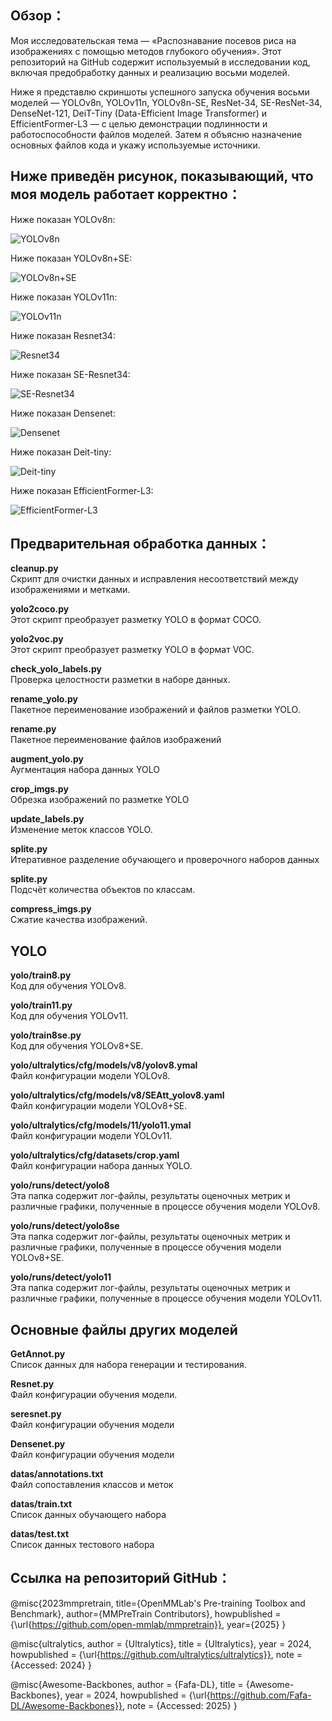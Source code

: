 ## Обзор：
Моя исследовательская тема — «Распознавание посевов риса на изображениях с помощью методов глубокого обучения». Этот репозиторий на GitHub содержит используемый в исследовании код, включая предобработку данных и реализацию восьми моделей.

Ниже я представлю скриншоты успешного запуска обучения восьми моделей — YOLOv8n, YOLOv11n, YOLOv8n-SE, ResNet-34, SE-ResNet-34, DenseNet-121, DeiT-Tiny (Data-Efficient Image Transformer) и EfficientFormer-L3 — с целью демонстрации подлинности и работоспособности файлов моделей. Затем я объясню назначение основных файлов кода и укажу используемые источники.

## Ниже приведён рисунок, показывающий, что моя модель работает корректно：

Ниже показан YOLOv8n:

![YOLOv8n](./run_results/yolov8.png)


Ниже показан YOLOv8n+SE:

![YOLOv8n+SE](./run_results/yolov8se.png)

Ниже показан YOLOv11n:

![YOLOv11n](./run_results/yolov11.png)

Ниже показан Resnet34:

![Resnet34](./run_results/resnet.png)

Ниже показан SE-Resnet34:

![SE-Resnet34](./run_results/seresnet.png)

Ниже показан Densenet:

![Densenet](./run_results/densenet.png)

Ниже показан Deit-tiny:

![Deit-tiny](./run_results/deit.png)

Ниже показан EfficientFormer-L3:

![EfficientFormer-L3](./run_results/efficientformer.png)

## Предварительная обработка данных：

**cleanup.py**  
Скрипт для очистки данных и исправления несоответствий между изображениями и метками.

**yolo2coco.py**  
Этот скрипт преобразует разметку YOLO в формат COCO.

**yolo2voc.py**  
Этот скрипт преобразует разметку YOLO в формат VOC.

**check_yolo_labels.py**  
Проверка целостности разметки в наборе данных.

**rename_yolo.py**  
Пакетное переименование изображений и файлов разметки YOLO.

**rename.py**  
Пакетное переименование файлов изображений

**augment_yolo.py**  
Аугментация набора данных YOLO

**crop_imgs.py**  
Обрезка изображений по разметке YOLO

**update_labels.py**  
Изменение меток классов YOLO.

**splite.py**  
Итеративное разделение обучающего и проверочного наборов данных

**splite.py**  
Подсчёт количества объектов по классам.

**compress_imgs.py**  
Сжатие качества изображений.

## YOLO

**yolo/train8.py**  
Код для обучения YOLOv8.

**yolo/train11.py**  
Код для обучения YOLOv11.

**yolo/train8se.py**  
Код для обучения YOLOv8+SE.

**yolo/ultralytics/cfg/models/v8/yolov8.ymal**  
Файл конфигурации модели YOLOv8.

**yolo/ultralytics/cfg/models/v8/SEAtt_yolov8.yaml**  
Файл конфигурации модели YOLOv8+SE.

**yolo/ultralytics/cfg/models/11/yolo11.ymal**  
Файл конфигурации модели YOLOv11.

**yolo/ultralytics/cfg/datasets/crop.yaml**  
Файл конфигурации набора данных YOLO.

**yolo/runs/detect/yolo8**  
Эта папка содержит лог-файлы, результаты оценочных метрик и различные графики, полученные в процессе обучения модели YOLOv8.

**yolo/runs/detect/yolo8se**  
Эта папка содержит лог-файлы, результаты оценочных метрик и различные графики, полученные в процессе обучения модели YOLOv8+SE.

**yolo/runs/detect/yolo11**  
Эта папка содержит лог-файлы, результаты оценочных метрик и различные графики, полученные в процессе обучения модели YOLOv11.


## Основные файлы других моделей

**GetAnnot.py**  
Список данных для набора генерации и тестирования.

**Resnet.py**  
Файл конфигурации обучения модели.

**seresnet.py**  
Файл конфигурации обучения модели

**Densenet.py**  
Файл конфигурации обучения модели

**datas/annotations.txt**  
Файл сопоставления классов и меток

**datas/train.txt**  
Список данных обучающего набора

**datas/test.txt**  
Список данных тестового набора


## Ссылка на репозиторий GitHub：
@misc{2023mmpretrain,
    title={OpenMMLab's Pre-training Toolbox and Benchmark},
    author={MMPreTrain Contributors},
    howpublished = {\url{https://github.com/open-mmlab/mmpretrain}},
    year={2025}
}

@misc{ultralytics,
  author       = {Ultralytics},
  title        = {Ultralytics},
  year         = 2024,
  howpublished = {\url{https://github.com/ultralytics/ultralytics}},
  note         = {Accessed: 2024}
}

@misc{Awesome-Backbones,
  author       = {Fafa-DL},
  title        = {Awesome-Backbones},
  year         = 2024,
  howpublished = {\url{https://github.com/Fafa-DL/Awesome-Backbones}},
  note         = {Accessed: 2025}
}
